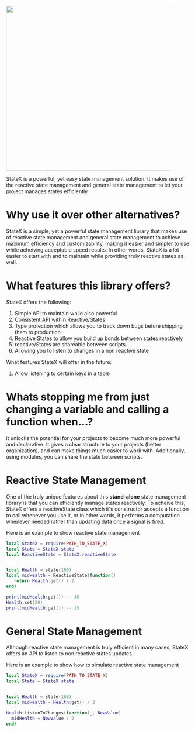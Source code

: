 <img src = "https://user-images.githubusercontent.com/94554616/179428020-b0ba6c1f-19b1-40de-b65f-29b497a07303.png" width = 450>

StateX is a powerful, yet easy state management solution. It makes use of the reactive state management and general state management to let your project manages states efficiently.

# Why use it over other alternatives?
StateX is a simple, yet a powerful state management library that makes use of reactive state management and general state management to achieve maximum efficiency and customizability, making it easier and simpler to use while acheiving acceptable speed results. In other words, StateX is a lot easier to start with and to maintain while providing truly reactive states as well.

# What features this library offers?
StateX offers the following:
1. Simple API to maintain while also powerful 
2. Consistent API within Reactive/States
3. Type protection which allows you to track down bugs before shipping them to production
4. Reactive States to allow you build up bonds between states reactively
5. reactive/States are shareable between scripts.
7. Allowing you to listen to changes in a non reactive state

What features StateX will offer in the future:
1. Allow listening to certain keys in a table

# Whats stopping me from just changing a variable and calling a function when...?
it unlocks the potential for your projects to become much more powerful and declarative. It gives a clear structure to your projects (better organization), and can make things much easier to work with. Additionally, using modules, you can share the state between scripts.

# Reactive State Management

One of the truly unique features about this **stand-alone** state management library is that you can efficiently manage states reactively. To acheive this, StateX offers a reactiveState class which it's constructor accepts a function to call whenever you use it, or in other words, it performs a computation whenever needed rather than updating data once a signal is fired.

Here is an example to show reactive state management

```lua
local StateX = require(PATH_TO_STATE_X)
local State = StateX.state
local ReactiveState = StateX.reactiveState


local Health = state(100)
local midHealth = ReactiveState(function() 
   return Health:get() / 2
end)

print(midHealth:get()) -- 50
Health:set(50)
print(midHealth:get()) -- 25

```

# General State Management
Although reactive state management is truly efficient in many cases, StateX offers an API to listen to non reactive states updates.


Here is an example to show how to simulate reactive state management

```lua
local StateX = require(PATH_TO_STATE_X)
local State = StateX.state


local Health = state(100)
local midHealth = Health:get() / 2

Health:ListenToChanges(function(_, NewValue) 
  midHealth = NewValue / 2
end)

```

